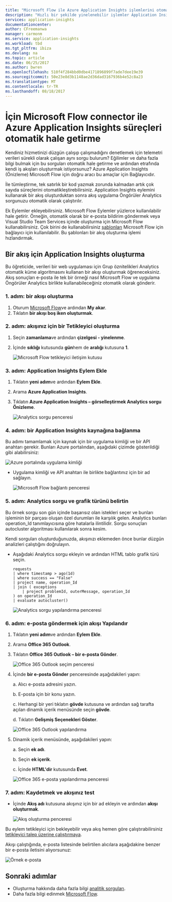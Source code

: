 ```yaml
---
title: "Microsoft Flow ile Azure Application Insights işlemlerini otomatik hale getirme"
description: "Hızlı bir şekilde yinelenebilir işlemler Application Insights Bağlayıcısı'nı kullanarak otomatik hale getirmek için Microsoft Flow nasıl kullanabileceğinizi öğrenin."
services: application-insights
documentationcenter: 
author: CFreemanwa
manager: carmonm
ms.service: application-insights
ms.workload: tbd
ms.tgt_pltfrm: ibiza
ms.devlang: na
ms.topic: article
ms.date: 06/25/2017
ms.author: bwren
ms.openlocfilehash: 510f4f284bbd0dbe4171896899f7ade7dee19e39
ms.sourcegitcommit: 50e23e8d3b1148ae2d36dad3167936b4e52c8a23
ms.translationtype: MT
ms.contentlocale: tr-TR
ms.lasthandoff: 08/18/2017
---
```

# <a name="automate-azure-application-insights-processes-with-the-connector-for-microsoft-flow"></a>İçin Microsoft Flow connector ile Azure Application Insights süreçleri otomatik hale getirme

Kendiniz hizmetinizi düzgün çalışıp çalışmadığını denetlemek için telemetri verileri sürekli olarak çalışan aynı sorgu bulurum? Eğilimler ve daha fazla bilgi bulmak için bu sorguları otomatik hale getirme ve ardından etrafında kendi iş akışları oluşturmak istiyorsunuz? Azure Application Insights (Önizleme) Microsoft Flow için doğru aracı bu amaçlar için Bağlayıcıdır.

İle tümleştirme, tek satırlık bir kod yazmak zorunda kalmadan artık çok sayıda süreçlerini otomatikleştirebilirsiniz. Application Insights eylemini kullanarak bir akış oluşturduktan sonra akış uygulama Öngörüler Analytics sorgunuzu otomatik olarak çalıştırılır. 

Ek Eylemler ekleyebilirsiniz. Microsoft Flow Eylemler yüzlerce kullanılabilir hale getirir. Örneğin, otomatik olarak bir e-posta bildirim göndermek veya Visual Studio Team Services içinde oluşturma için Microsoft Flow kullanabilirsiniz. Çok birini de kullanabilirsiniz [şablonları](https://ms.flow.microsoft.com/en-us/connectors/shared_applicationinsights/?slug=azure-application-insights) Microsoft Flow için bağlayıcı için kullanılabilir. Bu şablonları bir akış oluşturma işlemi hızlandırmak. 

<!--The Application Insights connector also works with [Azure Power Apps](https://powerapps.microsoft.com/en-us/) and [Azure Logic Apps](https://azure.microsoft.com/services/logic-apps/?v=17.23h). --> 

## <a name="create-a-flow-for-application-insights"></a>Bir akış için Application Insights oluşturma

Bu öğreticide, verileri bir web uygulaması için Grup öznitelikleri Analytics otomatik küme algoritmasını kullanan bir akışı oluşturmak öğreneceksiniz. Akış sonuçları e-posta ile tek bir örneği nasıl Microsoft Flow ve uygulama Öngörüler Analytics birlikte kullanabileceğiniz otomatik olarak gönderir. 

### <a name="step-1-create-a-flow"></a>1. adım: bir akışı oluşturma
1. Oturum [Microsoft Flow](http://flow.microsoft.com)ve ardından **My akar**.
2. Tıklatın **bir akışı boş iken oluşturmak**.

### <a name="step-2-create-a-trigger-for-your-flow"></a>2. adım: akışınız için bir Tetikleyici oluşturma
1. Seçin **zamanlama**ve ardından **çizelgesi - yinelenme**.
2. İçinde **sıklığı** kutusunda **gün**hem de **aralığı** kutusuna **1**.

    ![Microsoft Flow tetikleyici iletişim kutusu](./media/app-insights-automate-with-flow/flow1.png)


### <a name="step-3-add-an-application-insights-action"></a>3. adım: Application Insights Eylem Ekle
1. Tıklatın **yeni adım**ve ardından **Eylem Ekle**.
2. Arama **Azure Application Insights**.
3. Tıklatın **Azure Application Insights – görselleştirmek Analytics sorgu Önizleme**.

    ![Analytics sorgu penceresi](./media/app-insights-automate-with-flow/flow2.png)

### <a name="step-4-connect-to-an-application-insights-resource"></a>4. adım: bir Application Insights kaynağına bağlanma

Bu adımı tamamlamak için kaynak için bir uygulama kimliği ve bir API anahtarı gerekir. Bunları Azure portalından, aşağıdaki çizimde gösterildiği gibi alabilirsiniz:

![Azure portalında uygulama kimliği](./media/app-insights-automate-with-flow/appid.png) 

- Uygulama kimliği ve API anahtarı ile birlikte bağlantınız için bir ad sağlayın.

    ![Microsoft Flow bağlantı penceresi](./media/app-insights-automate-with-flow/flow3.png)

### <a name="step-5-specify-the-analytics-query-and-chart-type"></a>5. adım: Analytics sorgu ve grafik türünü belirtin
Bu örnek sorgu son gün içinde başarısız olan istekleri seçer ve bunları işleminin bir parçası oluşan özel durumları ile karşılık gelen. Analytics bunları operation_Id tanımlayıcısına göre hatalarla ilintilidir. Sorgu sonuçları autocluster algoritması kullanılarak sonra kesim. 

Kendi sorguları oluşturduğunuzda, akışınızı eklemeden önce bunlar düzgün analizleri çalıştığını doğrulayın.

- Aşağıdaki Analytics sorgu ekleyin ve ardından HTML tablo grafik türü seçin. 

    ```
    requests
    | where timestamp > ago(1d)
    | where success == "False"
    | project name, operation_Id
    | join ( exceptions
        | project problemId, outerMessage, operation_Id
    ) on operation_Id
    | evaluate autocluster()
    ```
    
    ![Analytics sorgu yapılandırma penceresi](./media/app-insights-automate-with-flow/flow4.png)

### <a name="step-6-configure-the-flow-to-send-email"></a>6. adım: e-posta göndermek için akışı Yapılandır

1. Tıklatın **yeni adım**ve ardından **Eylem Ekle**.
2. Arama **Office 365 Outlook**.
3. Tıklatın **Office 365 Outlook – bir e-posta Gönder**.

    ![Office 365 Outlook seçim penceresi](./media/app-insights-automate-with-flow/flow2b.png)

4. İçinde **bir e-posta Gönder** penceresinde aşağıdakileri yapın:

   a. Alıcı e-posta adresini yazın.

   b. E-posta için bir konu yazın.

   c. Herhangi bir yeri tıklatın **gövde** kutusuna ve ardından sağ tarafta açılan dinamik içerik menüsünde seçin **gövde**.

   d. Tıklatın **Gelişmiş Seçenekleri Göster**.

    ![Office 365 Outlook yapılandırma](./media/app-insights-automate-with-flow/flow5.png)

5. Dinamik içerik menüsünde, aşağıdakileri yapın:

    a. Seçin **ek adı**.

    b. Seçin **ek içerik**.
    
    c. İçinde **HTML'dir** kutusunda **Evet**.

    ![Office 365 e-posta yapılandırma penceresi](./media/app-insights-automate-with-flow/flow7.png)

### <a name="step-7-save-and-test-your-flow"></a>7. adım: Kaydetmek ve akışınız test
- İçinde **Akış adı** kutusuna akışınız için bir ad ekleyin ve ardından **akışı oluşturmak**.

    ![Akış oluşturma penceresi](./media/app-insights-automate-with-flow/flow8.png)

Bu eylem tetikleyici için bekleyebilir veya akış hemen göre çalıştırabilirsiniz [tetikleyici talep üzerine çalıştırmaya](https://flow.microsoft.com/blog/run-now-and-six-more-services/).

Akışı çalıştığında, e-posta listesinde belirtilen alıcılara aşağıdakine benzer bir e-posta iletisini alıyorsunuz:

![Örnek e-posta](./media/app-insights-automate-with-flow/flow9.png)


## <a name="next-steps"></a>Sonraki adımlar

- Oluşturma hakkında daha fazla bilgi [analitik sorguları](app-insights-analytics-using.md).
- Daha fazla bilgi edinmek [Microsoft Flow](https://ms.flow.microsoft.com).



<!--Link references-->





